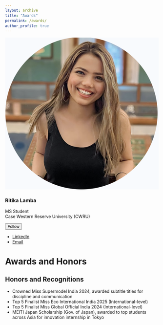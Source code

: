 ```yaml
---
layout: archive
title: "Awards"
permalink: /awards/
author_profile: true
---
```


<div id="main" role="main">
<div class="sidebar sticky">
<div itemscope="" itemtype="http://schema.org/Person">
<div class="author__avatar">
<img alt="Ritika Lamba" class="author__avatar" src="./Profile_Pic.png"/>
</div>
<div class="author__content">
<h3 class="author__name">Ritika Lamba</h3>
<p class="author__bio">MS Student <br/> Case Western Reserve University (CWRU)</p>
</div>
<div class="author__urls-wrapper">
<button class="btn btn--inverse">Follow</button>
<ul class="author__urls social-icons">
<li><a href="https://www.linkedin.com/in/ritika-lamba"><i class="fab fa-fw fa-linkedin"></i> LinkedIn</a></li>
<li><a href="mailto:ritikalamba@hotmail.com"><i aria-hidden="true" class="fas fa-fw fa-envelope"></i> Email</a></li>
</ul>
</div>
</div>
</div>
<div class="archive">
<h1 class="page__title">Awards and Honors</h1>
<div class="list__item">
<article class="archive__item" itemscope="" itemtype="http://schema.org/CreativeWork">
<h2 class="archive__item-title" itemprop="headline">
        Honors and Recognitions 
    </h2>
<ul>
<li>Crowned Miss Supermodel India 2024, awarded subtitle titles for discipline and communication </li>
<li>Top 5 Finalist Miss Eco International India 2025 (International-level) </li>
<li>Top 5 Finalist Miss Global Official India 2024 (International-level) </li>
<li>MEITI Japan Scholarship (Gov. of Japan), awarded to top students across Asia for innovation internship in Tokyo </li>
</ul>

</article>
</div>
</div>
</div>

